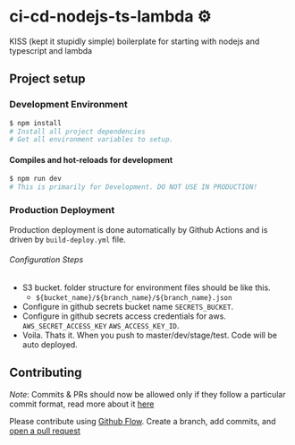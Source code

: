 # ci-cd-nodejs-ts-lambda ⚙️

KISS (kept it stupidly simple) boilerplate for starting with nodejs and typescript and lambda

## Project setup

### Development Environment

```bash
$ npm install
# Install all project dependencies
# Get all environment variables to setup.
```

#### Compiles and hot-reloads for development

```bash
$ npm run dev
# This is primarily for Development. DO NOT USE IN PRODUCTION!
```

### Production Deployment

Production deployment is done automatically by Github Actions and is driven by `build-deploy.yml` file.

###### Configuration Steps

* S3 bucket. folder structure for environment files should be like this.
  * ```${bucket_name}/${branch_name}/${branch_name}.json```
* Configure in github secrets bucket name `SECRETS_BUCKET`.
* Configure in github secrets access credentials for aws. `AWS_SECRET_ACCESS_KEY` `AWS_ACCESS_KEY_ID`.
* Voila. Thats it. When you push to master/dev/stage/test. Code will be auto deployed.
## Contributing 
_Note_: Commits & PRs should now be allowed only if they follow a particular commit format, read more about it [here](https://github.com/conventional-changelog/commitlint/tree/master/%40commitlint/config-conventional#type-enum)

Please contribute using [Github Flow](https://guides.github.com/introduction/flow/). Create a branch, add commits, and [open a pull request](https://github.com/geospoc/apf-leasemanagement-rules-engine-backend/compare)
